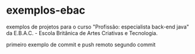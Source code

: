 # exemplos-ebac
exemplos de projetos para o curso "Profissão: especialista back-end java"
da E.B.A.C. - Escola Britânica de Artes Criativas e Tecnologia.

primeiro exemplo de commit e push remoto
segundo commit
